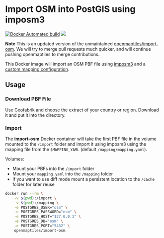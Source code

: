 # Import OSM into PostGIS using imposm3
[![Docker Automated build](https://img.shields.io/docker/automated/sophox/import-osm.svg)](https://hub.docker.com/r/sophox/import-osm/) [![](https://images.microbadger.com/badges/image/sophox/import-osm.svg)](https://microbadger.com/images/sophox/import-osm "Get your own image badge on microbadger.com")

**Note**
This is an updated version of the unmaintained [openmaptiles/import-osm](https://github.com/openmaptiles/import-osm).
We will try to merge pull requests much quicker, and will continue pushing openmaptiles to merge contributions.


This Docker image will import an OSM PBF file using [imposm3](https://github.com/omniscale/imposm3) and
a [custom mapping configuration](https://imposm.org/docs/imposm3/latest/mapping.html).

## Usage

### Download PBF File

Use [Geofabrik](http://download.geofabrik.de/index.html) and choose the extract
of your country or region. Download it and put it into the directory.

### Import

The **import-osm** Docker container will take the first PBF file in the volume mounted to the `/import` folder and import it using imposm3 using the mapping file from the `$MAPPING_YAML` (default `/mapping/mapping.yaml`).

Volumes:
 - Mount your PBFs into the `/import` folder
 - Mount your `mapping.yaml` into the `/mapping` folder
 - If you want to use diff mode mount a persistent location to the `/cache` folder for later reuse

```bash
docker run --rm \
    -v $(pwd):/import \
    -v $(pwd):/mapping \
    -e POSTGRES_USER="osm" \
    -e POSTGRES_PASSWORD="osm" \
    -e POSTGRES_HOST="127.0.0.1" \
    -e POSTGRES_DB="osm" \
    -e POSTGRES_PORT="5432" \
    openmaptiles/import-osm
```

